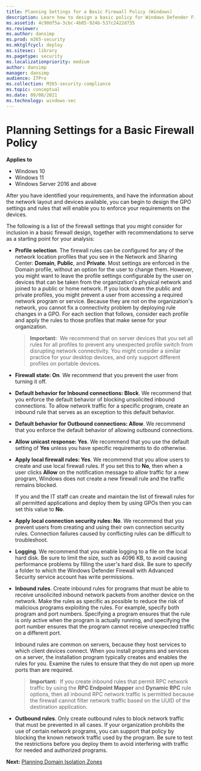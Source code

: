 ```yaml
---
title: Planning Settings for a Basic Firewall Policy (Windows)
description: Learn how to design a basic policy for Windows Defender Firewall with Advanced Security, the settings and rules that enforce your requirements on devices.
ms.assetid: 4c90df5a-3cbc-4b85-924b-537c2422d735
ms.reviewer: 
ms.author: dansimp
ms.prod: m365-security
ms.mktglfcycl: deploy
ms.sitesec: library
ms.pagetype: security
ms.localizationpriority: medium
author: dansimp
manager: dansimp
audience: ITPro
ms.collection: M365-security-compliance
ms.topic: conceptual
ms.date: 09/08/2021
ms.technology: windows-sec
---
```


# Planning Settings for a Basic Firewall Policy

**Applies to**
-   Windows 10
-   Windows 11
-   Windows Server 2016 and above

After you have identified your requirements, and have the information about the network layout and devices available, you can begin to design the GPO settings and rules that will enable you to enforce your requirements on the devices.

The following is a list of the firewall settings that you might consider for inclusion in a basic firewall design, together with recommendations to serve as a starting point for your analysis:

-   **Profile selection**. The firewall rules can be configured for any of the network location profiles that you see in the Network and Sharing Center: **Domain**, **Public**, and **Private**. Most settings are enforced in the Domain profile, without an option for the user to change them. However, you might want to leave the profile settings configurable by the user on devices that can be taken from the organization's physical network and joined to a public or home network. If you lock down the public and private profiles, you might prevent a user from accessing a required network program or service. Because they are not on the organization's network, you cannot fix a connectivity problem by deploying rule changes in a GPO. For each section that follows, consider each profile and apply the rules to those profiles that make sense for your organization.

    >**Important:**  We recommend that on server devices that you set all rules for all profiles to prevent any unexpected profile switch from disrupting network connectivity. You might consider a similar practice for your desktop devices, and only support different profiles on portable devices.

-   **Firewall state: On**. We recommend that you prevent the user from turning it off.

-   **Default behavior for Inbound connections: Block**. We recommend that you enforce the default behavior of blocking unsolicited inbound connections. To allow network traffic for a specific program, create an inbound rule that serves as an exception to this default behavior.

-   **Default behavior for Outbound connections: Allow**. We recommend that you enforce the default behavior of allowing outbound connections.

-   **Allow unicast response: Yes**. We recommend that you use the default setting of **Yes** unless you have specific requirements to do otherwise.

-   **Apply local firewall rules: Yes**. We recommend that you allow users to create and use local firewall rules. If you set this to **No**, then when a user clicks **Allow** on the notification message to allow traffic for a new program, Windows does not create a new firewall rule and the traffic remains blocked.

    If you and the IT staff can create and maintain the list of firewall rules for all permitted applications and deploy them by using GPOs then you can set this value to **No**.

-   **Apply local connection security rules: No**. We recommend that you prevent users from creating and using their own connection security rules. Connection failures caused by conflicting rules can be difficult to troubleshoot.

-   **Logging**. We recommend that you enable logging to a file on the local hard disk. Be sure to limit the size, such as 4096 KB, to avoid causing performance problems by filling the user's hard disk. Be sure to specify a folder to which the Windows Defender Firewall with Advanced Security service account has write permissions.

-   **Inbound rules**. Create inbound rules for programs that must be able to receive unsolicited inbound network packets from another device on the network. Make the rules as specific as possible to reduce the risk of malicious programs exploiting the rules. For example, specify both program and port numbers. Specifying a program ensures that the rule is only active when the program is actually running, and specifying the port number ensures that the program cannot receive unexpected traffic on a different port.

    Inbound rules are common on servers, because they host services to which client devices connect. When you install programs and services on a server, the installation program typically creates and enables the rules for you. Examine the rules to ensure that they do not open up more ports than are required.

    >**Important:**  If you create inbound rules that permit RPC network traffic by using the **RPC Endpoint Mapper** and **Dynamic RPC** rule options, then all inbound RPC network traffic is permitted because the firewall cannot filter network traffic based on the UUID of the destination application.

-   **Outbound rules**. Only create outbound rules to block network traffic that must be prevented in all cases. If your organization prohibits the use of certain network programs, you can support that policy by blocking the known network traffic used by the program. Be sure to test the restrictions before you deploy them to avoid interfering with traffic for needed and authorized programs.

**Next:** [Planning Domain Isolation Zones](planning-domain-isolation-zones.md)

